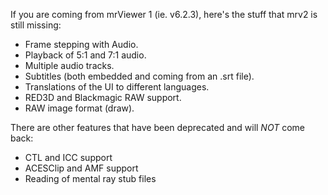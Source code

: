 If you are coming from mrViewer 1 (ie. v6.2.3), here's the stuff that
mrv2 is still missing:

- Frame stepping with Audio.
- Playback of 5:1 and 7:1 audio.
- Multiple audio tracks.
- Subtitles (both embedded and coming from an .srt file).
- Translations of the UI to different languages.
- RED3D and Blackmagic RAW support.
- RAW image format (draw).

There are other features that have been deprecated and will *NOT* come back:

- CTL and ICC support
- ACESClip and AMF support
- Reading of mental ray stub files
